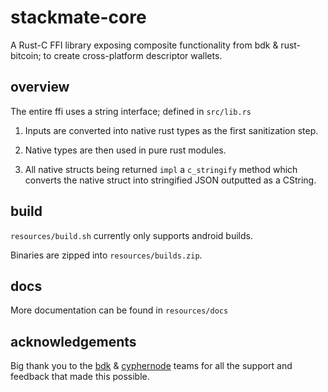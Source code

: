 # stackmate-core

A Rust-C FFI library exposing composite functionality from bdk & rust-bitcoin; to create cross-platform descriptor wallets.

## overview

The entire ffi uses a string interface; defined in `src/lib.rs`

1. Inputs are converted into native rust types as the first sanitization step. 

2. Native types are then used in pure rust modules.

3. All native structs being returned `impl` a `c_stringify` method which converts the native struct into stringified JSON outputted as a CString.

## build

`resources/build.sh` currently only supports android builds. 

Binaries are zipped into `resources/builds.zip`.

## docs

More documentation can be found in `resources/docs`

## acknowledgements

Big thank you to the [bdk](bitcoindevkit.org) & [cyphernode](cyphernode.io) teams for all the support and feedback that made this possible.

